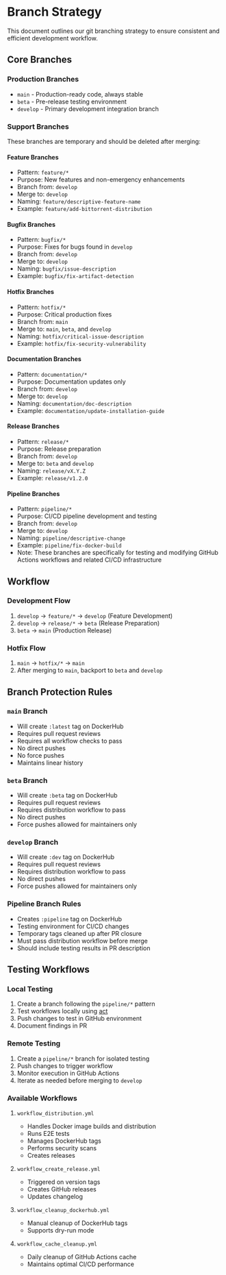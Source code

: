 # Branch Strategy

This document outlines our git branching strategy to ensure consistent and efficient development workflow.

## Core Branches

### Production Branches
- `main` - Production-ready code, always stable
- `beta` - Pre-release testing environment
- `develop` - Primary development integration branch

### Support Branches
These branches are temporary and should be deleted after merging:

#### Feature Branches
- Pattern: `feature/*`
- Purpose: New features and non-emergency enhancements
- Branch from: `develop`
- Merge to: `develop`
- Naming: `feature/descriptive-feature-name`
- Example: `feature/add-bittorrent-distribution`

#### Bugfix Branches
- Pattern: `bugfix/*`
- Purpose: Fixes for bugs found in `develop`
- Branch from: `develop`
- Merge to: `develop`
- Naming: `bugfix/issue-description`
- Example: `bugfix/fix-artifact-detection`

#### Hotfix Branches
- Pattern: `hotfix/*`
- Purpose: Critical production fixes
- Branch from: `main`
- Merge to: `main`, `beta`, and `develop`
- Naming: `hotfix/critical-issue-description`
- Example: `hotfix/fix-security-vulnerability`

#### Documentation Branches
- Pattern: `documentation/*`
- Purpose: Documentation updates only
- Branch from: `develop`
- Merge to: `develop`
- Naming: `documentation/doc-description`
- Example: `documentation/update-installation-guide`

#### Release Branches
- Pattern: `release/*`
- Purpose: Release preparation
- Branch from: `develop`
- Merge to: `beta` and `develop`
- Naming: `release/vX.Y.Z`
- Example: `release/v1.2.0`

#### Pipeline Branches
- Pattern: `pipeline/*`
- Purpose: CI/CD pipeline development and testing
- Branch from: `develop`
- Merge to: `develop`
- Naming: `pipeline/descriptive-change`
- Example: `pipeline/fix-docker-build`
- Note: These branches are specifically for testing and modifying GitHub Actions workflows and related CI/CD infrastructure

## Workflow

### Development Flow
1. `develop` → `feature/*` → `develop` (Feature Development)
2. `develop` → `release/*` → `beta` (Release Preparation)
3. `beta` → `main` (Production Release)

### Hotfix Flow
1. `main` → `hotfix/*` → `main`
2. After merging to `main`, backport to `beta` and `develop`

## Branch Protection Rules

### `main` Branch
- Will create `:latest` tag on DockerHub
- Requires pull request reviews
- Requires all workflow checks to pass
- No direct pushes
- No force pushes
- Maintains linear history

### `beta` Branch
- Will create `:beta` tag on DockerHub
- Requires pull request reviews
- Requires distribution workflow to pass
- No direct pushes
- Force pushes allowed for maintainers only

### `develop` Branch
- Will create `:dev` tag on DockerHub
- Requires pull request reviews
- Requires distribution workflow to pass
- No direct pushes
- Force pushes allowed for maintainers only

### Pipeline Branch Rules
- Creates `:pipeline` tag on DockerHub
- Testing environment for CI/CD changes
- Temporary tags cleaned up after PR closure
- Must pass distribution workflow before merge
- Should include testing results in PR description

## Testing Workflows

### Local Testing
1. Create a branch following the `pipeline/*` pattern
2. Test workflows locally using [act](https://github.com/nektos/act)
3. Push changes to test in GitHub environment
4. Document findings in PR

### Remote Testing
1. Create a `pipeline/*` branch for isolated testing
2. Push changes to trigger workflow
3. Monitor execution in GitHub Actions
4. Iterate as needed before merging to `develop`

### Available Workflows
1. `workflow_distribution.yml`
   - Handles Docker image builds and distribution
   - Runs E2E tests
   - Manages DockerHub tags
   - Performs security scans
   - Creates releases

2. `workflow_create_release.yml`
   - Triggered on version tags
   - Creates GitHub releases
   - Updates changelog

3. `workflow_cleanup_dockerhub.yml`
   - Manual cleanup of DockerHub tags
   - Supports dry-run mode

4. `workflow_cache_cleanup.yml`
   - Daily cleanup of GitHub Actions cache
   - Maintains optimal CI/CD performance